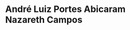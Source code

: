 <h1> André Luiz Portes Abicaram Nazareth Campos </h1>


<!--- 👋 Hi, I’m André Luiz Abicaram (@AbicaramAndre)
- 👀 I’m graduated in Physics
- 🌱 I’m currently doing a degree in computer science
- 📫 How to reach me: andreabicaram@id.uff.br
--->
<!---
AbicaramAndre/AbicaramAndre is a ✨ special ✨ repository because its `README.md` (this file) appears on your GitHub profile.
You can click the Preview link to take a look at your changes.
--->
